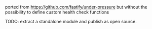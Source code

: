ported from https://github.com/fastify/under-pressure
but without the possibility to define custom health check functions

TODO: extract a standalone module and publish as open source.
